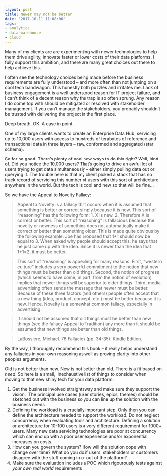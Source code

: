 ```yaml
---
layout: post
title: Newer may not be better
date: '2017-10-11 11:08:00'
tags:
- analytics
- data-warehouse
- cloud
---
```


Many of my clients are are experimenting with newer technologies to help them drive agility, innovate faster or lower costs of their data platforms. I fully support this ambition, and there are many great choices out there to help achieve this.

I often see the technology choices being made before the business requirements are fully understood – and more often than not jumping on a cool tech bandwagon. This honestly both puzzles and irritates me. Lack of business engagement is a well understood reason for IT project failure, and I can’t think of a decent reason why the trap is so often sprung. Any reason I do come top with should be mitigated or resolved with stakeholder management. If you can’t manage the stakeholders, you probably shouldn’t be trusted with delivering the project in the first place.

Deep breath. OK. A case in point.

One of my large clients wants to create an Enterprise Data Hub, servicing up to 10,000 users with access to hundreds of terabytes of reference and transactional data in three layers – raw, conformed and aggregated (star schema).

So far so good. There’s plenty of cool new ways to do this right? Well, kind of. Did you notice the 10,000 users? That’s going to drive an awful lot of users trying to get data simultaneously – either simply pulling data out or querying it. The trouble here is that my client picked a stack that has no track record of servicing this number of users with this sort of architecture anywhere in the world. But the tech is cool and new so that will be fine…

So we have the Appeal to Novelty Fallacy:

> Appeal to Novelty is a fallacy that occurs when it is assumed that something is better or correct simply because it is new. This sort of “reasoning” has the following form: 1. X is new. 2. Therefore X is correct or better. This sort of “reasoning” is fallacious because the novelty or newness of something does not automatically make it correct or better than something older. This is made quite obvious by the following example: Joe has proposed that 1+1 should now be equal to 3. When asked why people should accept this, he says that he just came up with the idea. Since it is newer than the idea that 1+1=2, it must be better.

> This sort of “reasoning” is appealing for many reasons. First, “western culture” includes a very powerful commitment to the notion that new things must be better than old things. Second, the notion of progress (which seems to have come, in part, from the notion of evolution) implies that newer things will be superior to older things. Third, media advertising often sends the message that newer must be better. Because of these three factors (and others) people often accept that a new thing (idea, product, concept, etc.) must be better because it is new. Hence, Novelty is a somewhat common fallacy, especially in advertising.

> It should not be assumed that old things must be better than new things (see the fallacy Appeal to Tradition) any more than it should be assumed that new things are better than old things.

> LaBossiere, Michael. 76 Fallacies (pp. 34-35). Kindle Edition.

By the way, I thoroughly recommend this book – it really helps understand any fallacies in your own reasoning as well as proving clarity into other peoples arguments.

Old is not better than new. New is not better than old. There is a fit based on _need_. So here is a small, &nbsp;inexhaustive list of things to consider when moving to that new shiny tech for your data platform:

1. Get the business involved straightaway and make sure they support the vision. &nbsp;The principal use cases (user stories, epics, themes) should be sketched out with the business so you can line up the solution with the business needs
2. Defining the workload is a crucially important step. Only then you can define the architecture needed to support the workload. Do not neglect concurrency when evaluating tools and architecture. Defining a solution or architecture for 10-100 users is a very different requirement for 1000+ users. Many new data servicing technologies are poor at concurrency which can end up with a poor user experience and/or exponential increases on costs.
3. How can you govern the system? How will the solution cope with change over time? What do you do if users, stakeholders or customers disagree with the stuff coming in or out of the platform?
4. Make sure the evaluation includes a POC which rigourously tests against _your own real world_ requirements
